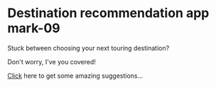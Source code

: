 # Destination recommendation app mark-09


Stuck between choosing your next touring destination?

Don't worry, I've you covered!

[Click](https://6stt7.csb.app/) here to get some amazing suggestions...

